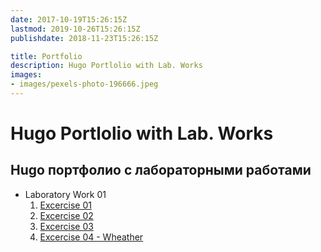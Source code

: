 ```yaml
---
date: 2017-10-19T15:26:15Z
lastmod: 2019-10-26T15:26:15Z
publishdate: 2018-11-23T15:26:15Z

title: Portfolio
description: Hugo Portlolio with Lab. Works
images:
- images/pexels-photo-196666.jpeg
---
```


# Hugo Portlolio with Lab. Works
## Hugo портфолио с лабораторными работами

* Laboratory Work 01
  1. [Excercise 01](laboratory-work-01/01)
  2. [Excercise 02](laboratory-work-01/02)
  3. [Excercise 03](laboratory-work-01/03)
  4. [Excercise 04 - Wheather](laboratory-work-01/04)
